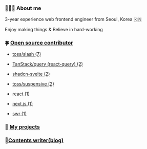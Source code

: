 ### 🙋🏻‍♂️ About me
3-year experience web frontend engineer from Seoul, Korea 🇰🇷

Enjoy making things & Believe in hard-working

### 🍀 [Open source contributor](https://github.com/saul-atomrigs/open-source-contributions)

- [toss/slash (7)](https://github.com/toss/slash/pulls?q=is%3Apr+is%3Aclosed+author%3Asaul-atomrigs)

- [TanStack/query (react-query) (2)](https://github.com/TanStack/query/pulls?q=is%3Apr+author%3Asaul-atomrigs+is%3Aclosed)

- [shadcn-svelte (2)](https://github.com/huntabyte/shadcn-svelte/pulls?q=is%3Apr+is%3Aclosed+author%3Asaul-atomrigs)

- [toss/suspensive (2)](https://github.com/toss/suspensive/pulls?q=is%3Apr+is%3Aclosed+author%3Asaul-atomrigs)
  
- [react (1)](https://github.com/facebook/react/pulls?q=is%3Apr+is%3Aclosed+author%3Asaul-atomrigs)  

- [next.js (1)](https://github.com/vercel/next.js/pull/63355)

- [swr (1)](https://github.com/vercel/swr/pull/2915)


### 🌈 [My projects](https://sollee-dev.notion.site/0066c9b8cfa04a7abbb4277ce8b63181)

### 📔[Contents writer(blog)](https://dev.to/solleedata)

